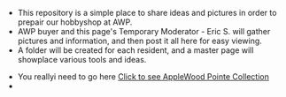 
- This repository is a simple place to share ideas and pictures in order to prepair our hobbyshop at AWP.
- AWP buyer and this page's Temporary Moderator - Eric S. will gather pictures and information, 
  and then post it all here for easy viewing.
- A folder will be created for each resident, and a master page will showplace various tools and ideas.

<!---
JohnBinford/JohnBinford is a ✨ special ✨ repository because its `README.md` (this file) appears on your GitHub profile.
You can click the Preview link to take a look at your changes.
--->

- You reallyi need to go here [Click to see AppleWood Pointe Collection](../Applewoodpointe)
- 
